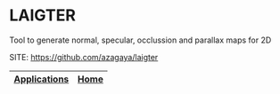 # LAIGTER
 
 Tool to generate normal, specular, occlussion and parallax maps for 2D
 
 SITE: https://github.com/azagaya/laigter

 | [Applications](https://portable-linux-apps.github.io/apps.html) | [Home](https://portable-linux-apps.github.io)
 | --- | --- |
